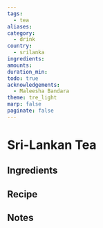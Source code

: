 ```yaml
---
tags:
  - tea
aliases: 
category:
  - drink
country:
  - srilanka
ingredients: 
amounts: 
duration_min: 
todo: true
acknowledgements:
  - Maleesha Bandara
theme: tre_light
marp: false
paginate: false
---
```



# Sri-Lankan Tea

## Ingredients

## Recipe

## Notes
